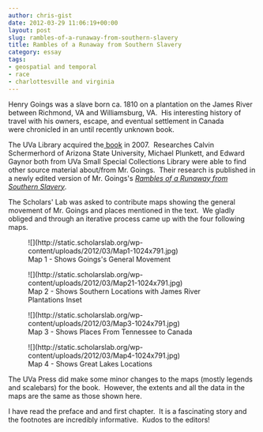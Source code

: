 ```yaml
---
author: chris-gist
date: 2012-03-29 11:06:19+00:00
layout: post
slug: rambles-of-a-runaway-from-southern-slavery
title: Rambles of a Runaway from Southern Slavery
category: essay
tags:
- geospatial and temporal
- race
- charlottesville and virginia
---
```


Henry Goings was a slave born ca. 1810 on a plantation on the James River between Richmond, VA and Williamsburg, VA.  His interesting history of travel with his owners, escape, and eventual settlement in Canada were chronicled in an until recently unknown book.

The UVa Library acquired the[ book](http://search.lib.virginia.edu/catalog/u4391170) in 2007.  Researches Calvin Schermerhord of Arizona State University, Michael Plunkett, and Edward Gaynor both from UVa Small Special Collections Library were able to find other source material about/from Mr. Goings.  Their research is published in a newly edited version of Mr. Goings's _[Rambles of a Runaway from Southern Slavery](http://www.amazon.com/Rambles-Runaway-Southern-Slavery-Institute/dp/0813932386/ref=ntt_at_ep_dpt_1)_.

The Scholars' Lab was asked to contribute maps showing the general movement of Mr. Goings and places mentioned in the text.  We gladly obliged and through an iterative process came up with the four following maps.

<figure>
  ![](http://static.scholarslab.org/wp-content/uploads/2012/03/Map1-1024x791.jpg)
  <figcaption>
Map 1 - Shows Goings's General Movement
</figcaption>

</figure>

<figure>
  ![](http://static.scholarslab.org/wp-content/uploads/2012/03/Map21-1024x791.jpg)
  <figcaption>
Map 2 - Shows Southern Locations with James River Plantations Inset
</figcaption>

</figure>

<figure>
  ![](http://static.scholarslab.org/wp-content/uploads/2012/03/Map3-1024x791.jpg)
  <figcaption>
Map 3 - Shows Places From Tennessee to Canada
</figcaption>

</figure>

<figure>
  ![](http://static.scholarslab.org/wp-content/uploads/2012/03/Map4-1024x791.jpg)
  <figcaption>
Map 4 - Shows Great Lakes Locations
</figcaption>

</figure>

The UVa Press did make some minor changes to the maps (mostly legends and scalebars) for the book.  However, the extents and all the data in the maps are the same as those shown here.

I have read the preface and and first chapter.  It is a fascinating story and the footnotes are incredibly informative.  Kudos to the editors!
